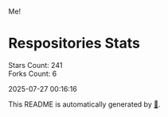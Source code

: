 Me!

# Respositories Stats
Stars Count: 241  
Forks Count: 6

2025-07-27 00:16:16  

This README is automatically generated by [🐰](https://github.com/rnitta/rnitta).
